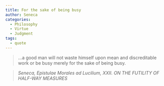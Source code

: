 ```yaml
---
title: For the sake of being busy
author: Seneca
categories:
  - Philosophy
  - Virtue
  - Judgment
tags:
  - quote
---
```


> ...a good man will not waste himself upon mean and discreditable work or be busy merely for the sake of being busy.

> <cite>Seneca, Epistulae Morales ad Lucilium, XXII. ON THE FUTILITY OF HALF-WAY MEASURES</cite>

